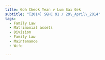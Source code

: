 ```yaml
---
title: Goh Cheok Yean v Lum Sai Gek 
subtitle: "[2014] SGHC 91 / 29\_April\_2014"
tags:
  - Family Law
  - Matrimonial assets
  - Division
  - Family Law
  - Maintenance
  - Wife

---
```


